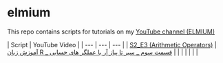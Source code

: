 # elmium
This repo contains scripts for tutorials on my [YouTube channel (ELMIUM)](https://www.youtube.com/@elmium)


| Script | YouTube Video |
| --- | --- | --- |
| [S2_E3 (Arithmetic Operators)](https://github.com/bioinfmatters/elmium/blob/main/S2_E3%20(Arithmetic%20Operators).R) | [آموزش زبان R _ قسمت سوم _ سیر تا پیاز آر با عملگر های حسابی](https://youtu.be/mPllukGEiDE?si=sWQ4z36fNXyl5abH) |
| []() | | []() | | []() | 
